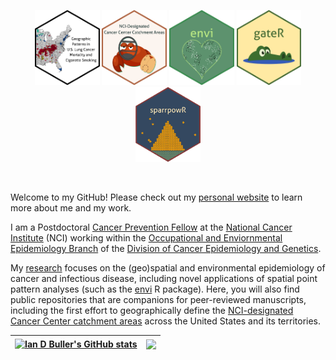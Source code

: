 
<p style="text-align: center;">
<a href="https://github.com/idblr/geo_US_lung_cancer_and_smoking"><img 
src="https://github.com/idblr/geo_US_lung_cancer_and_smoking/blob/main/hex/hex.png?raw=true" height="120"></a>
<a href="https://github.com/idblr/NCI_Cancer_Center_Catchment_Areas"><img 
src="https://github.com/idblr/NCI_Cancer_Center_Catchment_Areas/blob/main/hex/hex.png?raw=true" height="120"></a>
<a href="https://github.com/Waller-SUSAN/envi"><img 
src="https://github.com/Waller-SUSAN/envi/blob/master/man/figures/envi.png?raw=true" height="120"></a>
<a href="https://github.com/Waller-SUSAN/gateR"><img 
src="https://github.com/Waller-SUSAN/gateR/blob/master/man/figures/gateR.png?raw=true" height="120"></a>
<a href="https://github.com/machiela-lab/sparrpowR"><img 
src="https://github.com/idblr/idblr/blob/master/static/img/sparrpowR.png?raw=true" height="120"></a>
</p>
<br>

Welcome to my GitHub! Please check out my [personal website](https://idblr.rbind.io/) to learn more about me and my work.

I am a Postdoctoral [Cancer Prevention Fellow](https://cpfp.cancer.gov/) at the [National Cancer Institute](https://www.cancer.gov/) (NCI) working within the [Occupational and Enviornmental Epidemiology Branch](https://dceg.cancer.gov/about/organization/programs-ebp/oeeb) of the [Division of Cancer Epidemiology and Genetics](https://dceg.cancer.gov/).

My [research](https://www.ncbi.nlm.nih.gov/myncbi/ian.buller.1/bibliography/public/) focuses on the (geo)spatial and environmental epidemiology of cancer and infectious disease, including novel applications of spatial point pattern analyses (such as the [envi](https://github.com/Waller-SUSAN/envi) R package). Here, you will also find public repositories that are companions for peer-reviewed manuscripts, including the first effort to geographically define the [NCI-designated Cancer Center catchment areas](https://github.com/idblr/NCI_Cancer_Center_Catchment_Areas) across the United States and its territories.

| <a href="https://github.com/anuraghazra/github-readme-stats"><img align="center" src="https://github-readme-stats.vercel.app/api?username=idblr&show_icons=true&include_all_commits=true&theme=dark&hide_border=true" alt="Ian D Buller's GitHub stats" /></a> | <a href="https://github.com/anuraghazra/github-readme-stats"><img align="center" src="https://github-readme-stats.vercel.app/api/top-langs/?username=idblr&layout=compact&theme=dark&hide_border=true&langs_count=4&hide=css,html,javascript,scss" /></a> 
| ------------- | ------------- |
